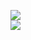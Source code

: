 [![](https://img.shields.io/badge/Made%20With-Github%20Spray-lightgrey.svg?style=for-the-badge&logo=github)](https://github.com/Annihil/github-spray#2674)  
[![](https://i.imgur.com/2DrTn0Z.gif)](https://github.com/Annihil/github-spray)